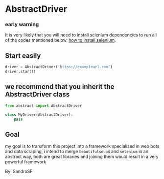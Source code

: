 # AbstractDriver

### early warning

It is very likely that you will need to install selenium dependencies to run all of the codes mentioned below. [how to install selenium](https://pypi.org/project/selenium/).

## Start easily

```py
driver = AbstractDriver('https://exampleurl.com')
driver.start()
```

## we recommend that you inherit the AbstractDriver class

```py
from abstract import AbstractDriver

class MyDriver(AbstractDriver):
    pass

```

## Goal

my goal is to transform this project into a framework specialized in web bots and data scraping, i intend to merge ```beautifulsoup4``` and ```selenium``` in an abstract way, both are great libraries and joining them would result in a very powerful framework

By: SandroSF

